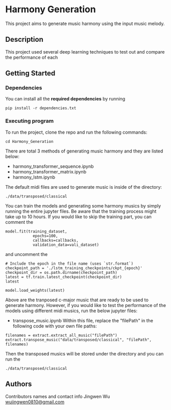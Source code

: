 # Harmony Generation

This project aims to generate music harmony using the input music melody.

## Description

This project used several deep learning techniques to test out and compare the performance of each 

## Getting Started


### Dependencies
You can install all the **required dependencies** by running
```
pip install -r dependencies.txt
```


### Executing program

To run the project, clone the repo and run the following commands:

```
cd Harmony_Generation
```

There are total 3 methods of generating music harmony and they are listed below:
* harmony_transformer_sequence.ipynb
* harmony_transformer_matrix.ipynb
* harmony_lstm.ipynb

The default midi files are used to generate music is inside of the directory:
```
./data/transposed/classical
```
You can train the models and generating some harmony musics by simply running the entire jupyter files. Be aware that the training process might take up to 10 hours. 
If you would like to skip the training part, you can comment the 

```
model.fit(training_dataset,
            epochs=100,
            callbacks=callbacks,
            validation_data=vali_dataset)

```
and uncomment the 
```
# Include the epoch in the file name (uses `str.format`)
checkpoint_path = './lstm_training_checkpoints/ckpt_{epoch}'
checkpoint_dir = os.path.dirname(checkpoint_path)
latest = tf.train.latest_checkpoint(checkpoint_dir)
latest

model.load_weights(latest)
```


Above are the tranposed c-major music that are ready to be used to generate harmony. However, if you would like to test the performance of the models using different midi musics, run the below jupyter files:
* transpose_music.ipynb
Within this file, replace the "filePath" in the following code with your own file paths:
```
filenames = extract.extract_all_music("filePath")
extract.transpose_music("data/transposed/classical", "filePath", filenames)
```
Then the transposed musics will be stored under the directory and you can run the 
```
./data/transposed/classical
```
## Authors

Contributors names and contact info
Jingwen Wu
wujingwen0810@gmail.com


